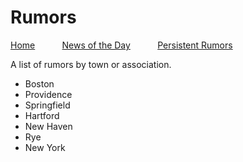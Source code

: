 # Rumors
[Home](https://mikeofmany.github.io/OldBostonPost/) &nbsp; &nbsp; &nbsp; &nbsp; &nbsp; [News of the Day](dailymsg.md) &nbsp; &nbsp; &nbsp; &nbsp; &nbsp; [Persistent Rumors](rumors.md)

A list of rumors by town or association.

* Boston
* Providence
* Springfield
* Hartford
* New Haven
* Rye
* New York

